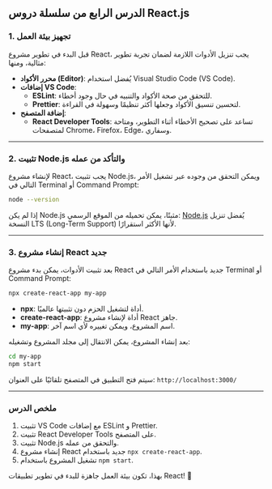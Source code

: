 ##  الدرس الرابع من سلسلة دروس React.js

### 1. تجهيز بيئة العمل
قبل البدء في تطوير مشروع React، يجب تنزيل الأدوات اللازمة لضمان تجربة تطوير مثالية، ومنها:
- **محرر الأكواد (Editor)**: يُفضل استخدام Visual Studio Code (VS Code).
- **إضافات VS Code**:
  - **ESLint**: للتحقق من صحة الأكواد والتنبيه في حال وجود أخطاء.
  - **Prettier**: لتحسين تنسيق الأكواد وجعلها أكثر تنظيمًا وسهولة في القراءة.
- **إضافة المتصفح**:
  - **React Developer Tools**: تساعد على تصحيح الأخطاء أثناء التطوير، ومتاحة لمتصفحات Chrome، Firefox، Edge، وسفاري.

---

### 2. تثبيت Node.js والتأكد من عمله
لإنشاء مشروع React، يجب تثبيت Node.js، ويمكن التحقق من وجوده عبر تشغيل الأمر التالي في Terminal أو Command Prompt:
```bash
node --version
```
إذا لم يكن Node.js مثبتًا، يمكن تحميله من الموقع الرسمي: [Node.js](https://nodejs.org/)
يُفضل تنزيل النسخة LTS (Long-Term Support) لأنها الأكثر استقرارًا.

---

### 3. إنشاء مشروع React جديد
بعد تثبيت الأدوات، يمكن بدء مشروع React جديد باستخدام الأمر التالي في Terminal أو Command Prompt:
```bash
npx create-react-app my-app
```
- **npx**: أداة لتشغيل الحزم دون تثبيتها عالميًا.
- **create-react-app**: أداة لإنشاء مشروع React جاهز.
- **my-app**: اسم المشروع، ويمكن تغييره لأي اسم آخر.

بعد إنشاء المشروع، يمكن الانتقال إلى مجلد المشروع وتشغيله:
```bash
cd my-app
npm start
```
سيتم فتح التطبيق في المتصفح تلقائيًا على العنوان: `http://localhost:3000/`

---

### ملخص الدرس
1. تثبيت VS Code مع إضافات ESLint و Prettier.
2. تثبيت React Developer Tools على المتصفح.
3. تثبيت Node.js والتحقق من عمله.
4. إنشاء مشروع React جديد باستخدام `npx create-react-app`.
5. تشغيل المشروع باستخدام `npm start`.

بهذا، تكون بيئة العمل جاهزة للبدء في تطوير تطبيقات React! 🚀
